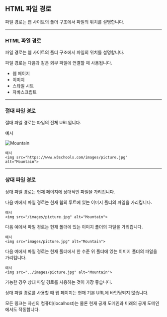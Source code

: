 ## HTML 파일 경로
파일 경로는 웹 사이트의 폴더 구조에서 파일의 위치를 ​​설명합니다.

***
### HTML 파일 경로
파일 경로는 웹 사이트의 폴더 구조에서 파일의 위치를 ​​설명합니다.

파일 경로는 다음과 같은 외부 파일에 연결할 때 사용됩니다.

- 웹 페이지
- 이미지
- 스타일 시트
- 자바스크립트

***
### 절대 파일 경로
절대 파일 경로는 파일의 전체 URL입니다.

예시

<img src="https://www.w3schools.com/images/picture.jpg" alt="Mountain">

    예시
    <img src="https://www.w3schools.com/images/picture.jpg" alt="Mountain">

***
### 상대 파일 경로
상대 파일 경로는 현재 페이지에 상대적인 파일을 가리킵니다.

다음 예에서 파일 경로는 현재 웹의 루트에 있는 이미지 폴더의 파일을 가리킵니다.

    예시
    <img src="/images/picture.jpg" alt="Mountain">

다음 예에서 파일 경로는 현재 폴더에 있는 이미지 폴더의 파일을 가리킵니다.

    예시
    <img src="images/picture.jpg" alt="Mountain">

다음 예에서 파일 경로는 현재 폴더에서 한 수준 위 폴더에 있는 이미지 폴더의 파일을 가리킵니다.

    예시
    <img src="../images/picture.jpg" alt="Mountain">

가능한 경우 상대 파일 경로를 사용하는 것이 가장 좋습니다.

상대 파일 경로를 사용할 때 웹 페이지는 현재 기본 URL에 바인딩되지 않습니다.

모든 링크는 자신의 컴퓨터(localhost)는 물론 현재 공개 도메인과 미래의 공개 도메인에서도 작동합니다.